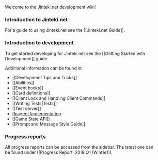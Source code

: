 Welcome to the Jinteki.net development wiki!

### Introduction to Jinteki.net

For a guide to using Jinteki.net see the [[Jinteki.net Guide]].

### Introduction to development

To get started developing for Jinteki.net see the [[Getting Started with Development]] guide.

Additional information can be found in:
* [[Development Tips and Tricks]]
* [[Abilities]]
* [[Event hooks]]
* [[Card definitions]]
* [[Client Lock and Handling Client Commands]]
* [[Writing Tests|Tests]]
* [[Test server]]
* [Reagent Implementation](https://github.com/mtgred/netrunner/wiki/Reagent-Implementation)
* [[Game State API]]
* [[Prompt and Message Style Guide]]

### Progress reports

All progress reports can be accessed from the sidebar. The latest one can be found under [[Progress Report, 2018 Q1 (Winter)]].